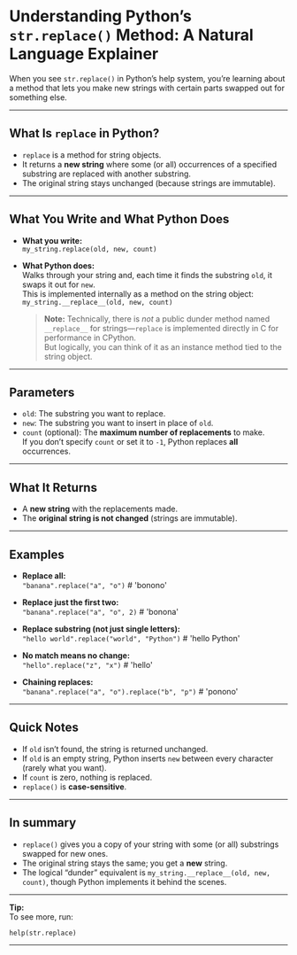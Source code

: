 # Understanding Python’s `str.replace()` Method: A Natural Language Explainer

When you see `str.replace()` in Python’s help system, you’re learning about a method that lets you make new strings with certain parts swapped out for something else.

---

## What Is `replace` in Python?

- `replace` is a method for string objects.
- It returns a **new string** where some (or all) occurrences of a specified substring are replaced with another substring.
- The original string stays unchanged (because strings are immutable).

---

## What You Write and What Python Does

- **What you write:**  
    `my_string.replace(old, new, count)`

- **What Python does:**  
    Walks through your string and, each time it finds the substring ``old``, it swaps it out for ``new``.  
    This is implemented internally as a method on the string object:  
    ``my_string.__replace__(old, new, count)``
    
    > **Note:** Technically, there is *not* a public dunder method named `__replace__` for strings—`replace` is implemented directly in C for performance in CPython.  
    But logically, you can think of it as an instance method tied to the string object.

---

## Parameters

- ``old``: The substring you want to replace.
- ``new``: The substring you want to insert in place of ``old``.
- ``count`` (optional): The **maximum number of replacements** to make.  
  If you don’t specify ``count`` or set it to ``-1``, Python replaces **all** occurrences.

---

## What It Returns

- A **new string** with the replacements made.
- The **original string is not changed** (strings are immutable).

---

## Examples

- **Replace all:**  
      `"banana".replace("a", "o")`           # 'bonono'

- **Replace just the first two:**  
      `"banana".replace("a", "o", 2)`        # 'bonona'

- **Replace substring (not just single letters):**  
      `"hello world".replace("world", "Python")`   # 'hello Python'

- **No match means no change:**  
      `"hello".replace("z", "x")`            # 'hello'

- **Chaining replaces:**  
      `"banana".replace("a", "o").replace("b", "p")`   # 'ponono'

---

## Quick Notes

- If ``old`` isn’t found, the string is returned unchanged.
- If ``old`` is an empty string, Python inserts ``new`` between every character (rarely what you want).
- If ``count`` is zero, nothing is replaced.
- `replace()` is **case-sensitive**.

---

## In summary

- `replace()` gives you a copy of your string with some (or all) substrings swapped for new ones.
- The original string stays the same; you get a **new** string.
- The logical “dunder” equivalent is ``my_string.__replace__(old, new, count)``, though Python implements it behind the scenes.

---

**Tip:**  
To see more, run:

    help(str.replace)

---

